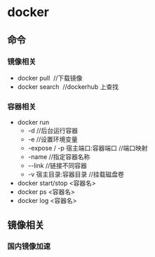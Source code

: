 # docker

## 命令

### 镜像相关
- docker pull <image>   //下载镜像
- docker search <image>		//dockerhub 上查找

### 容器相关
- docker run
	- -d 	//后台运行容器
	- -e 	//设置环境变量
	- -expose / -p 宿主端口:容器端口   //端口映射
	- -name 	//指定容器名称
	- --link 	//链接不同容器
	- -v 宿主目录:容器目录		//挂载磁盘卷
- docker start/stop <容器名>
- docker ps  <容器名>
- docker log  <容器名>

## 镜像相关
### 国内镜像加速
